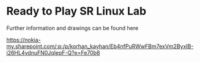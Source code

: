 # Ready to Play SR Linux Lab

Further information and drawings can be found here

https://nokia-my.sharepoint.com/:p:/p/korhan_kayhan/Eb4nfPuRWwFBm7exVm2ByxIB-i26HL4ydnuFN0JqlepF-Q?e=Fe70b8
